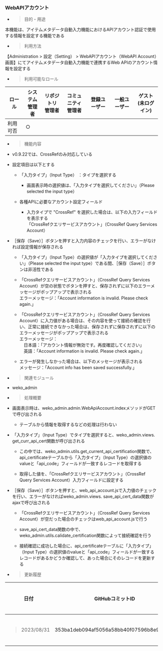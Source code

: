 ### WebAPIアカウント

  - > 目的・用途

本機能は、アイテムメタデータ自動入力機能におけるAPIアカウント認証で使用する情報を設定する機能である

  - > 利用方法

【Administration \> 設定（Setting） \> WebAPIアカウント（WebAPI Account）画面】にてアイテムメタデータ自動入力機能で連携するWeb APIのアカウント情報を設定する

  - > 利用可能なロール

<table>
<thead>
<tr class="header">
<th>ロール</th>
<th>システム<br />
管理者</th>
<th>リポジトリ<br />
管理者</th>
<th>コミュニティ<br />
管理者</th>
<th>登録ユーザー</th>
<th>一般ユーザー</th>
<th>ゲスト<br />
(未ログイン)</th>
</tr>
</thead>
<tbody>
<tr class="odd">
<td>利用可否</td>
<td>○</td>
<td></td>
<td></td>
<td></td>
<td></td>
<td></td>
</tr>
</tbody>
</table>

  - > 機能内容

<!-- end list -->

  - v0.9.22では、CrossRefのみ対応している

  - 設定項目は以下とする
    
      - 「入力タイプ」（Input Type） ：タイプを選択する
        
          - 画面表示時の選択値は、「入力タイプを選択してください」（Please selected the input type）
    
      - 各種APIに必要なアカウント設定フィールド
        
          - 入力タイプで "CrossRef" を選択した場合は、以下の入力フィールドを表示する  
            「CrossRefクエリサービスアカウント」（CrossRef Query Services Account）

  - ［保存（Save）］ボタンを押すと入力内容のチェックを行い、エラーがなければ設定情報が保存される
    
      - 「入力タイプ」（Input Type）の選択値が「入力タイプを選択してください」（Please selected the input type）である間、［保存（Save）］ボタンは非活性である
    
      - 「CrossRefクエリサービスアカウント」（CrossRef Query Services Account）が空の状態でボタンを押すと、保存されずに以下のエラーメッセージがポップアップで表示される  
        エラーメッセージ：「Account information is invalid. Please check again.」
    
      - 「CrossRefクエリサービスアカウント」（CrossRef Query Services Account）に入力値がある場合は、その内容を使って接続の確認を行い、正常に接続できなかった場合は、保存されずに保存されずに以下のエラーメッセージがポップアップで表示される  
        エラーメッセージ：  
        　日本語：「アカウント情報が無効です。再度確認してください」  
        　英語：「Account information is invalid. Please check again.」
    
      - エラーが発生しなかった場合は、以下のメッセージが表示される  
        メッセージ：「Account info has been saved successfully.」

<!-- end list -->

  - > 関連モジュール

<!-- end list -->

  - weko\_admin

<!-- end list -->

  - > 処理概要

<!-- end list -->

  - 画面表示時は、weko\_admin.admin.WebApiAccount.indexメソッドがGETで呼び出される
    
      - テーブルから情報を取得するなどの処理は行わない

  - 「入力タイプ」（Input Type）でタイプを選択すると、weko\_admin.views. get\_curr\_api\_cert関数が呼び出される
    
      - この中では、weko\_admin.utils.get\_current\_api\_certification関数で、api\_certificateテーブルから「入力タイプ」（Input Type）の選択値のvalueと「api\_code」フィールドが一致するレコードを取得する
    
      - 取得した値を、「CrossRefクエリサービスアカウント」（CrossRef Query Services Account）入力フィールドに設定する

  - ［保存（Save）］ボタンを押すと、web\_api\_account.jsで入力値のチェックを行い、エラーがなければweko\_admin.views. save\_api\_cert\_data関数がajaxで呼び出される
    
      - 「CrossRefクエリサービスアカウント」（CrossRef Query Services Account）が空だった場合のチェックはweb\_api\_account.jsで行う
    
      - save\_api\_cert\_data関数の中で、weko\_admin.utils.calidate\_certification関数によって接続確認を行う
    
      - 接続確認に成功した場合に、api\_certificateテーブルに「入力タイプ」（Input Type）の選択値のvalueと「api\_code」フィールドが一致するレコードがあるかどうか確認して、あった場合にそのレコードを更新する

<!-- end list -->

  - > 更新履歴

<table>
<thead>
<tr class="header">
<th>日付</th>
<th>GitHubコミットID</th>
<th>更新内容</th>
</tr>
</thead>
<tbody>
<tr class="odd">
<td><blockquote>
<p>2023/08/31</p>
</blockquote></td>
<td>353ba1deb094af5056a58bb40f07596b8e95a562</td>
<td>初版作成</td>
</tr>
</tbody>
</table>
